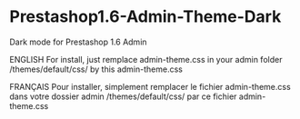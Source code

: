 # Prestashop1.6-Admin-Theme-Dark
Dark mode for Prestashop 1.6 Admin

ENGLISH
For install, just remplace admin-theme.css in your admin folder /themes/default/css/ by this admin-theme.css

FRANÇAIS
Pour installer, simplement remplacer le fichier admin-theme.css dans votre dossier admin /themes/default/css/ par ce fichier admin-theme.css
